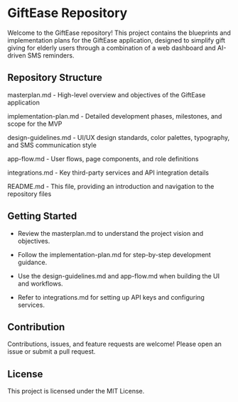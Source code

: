 # GiftEase Repository

Welcome to the GiftEase repository! This project contains the blueprints and implementation plans for the GiftEase application, designed to simplify gift giving for elderly users through a combination of a web dashboard and AI-driven SMS reminders.

## Repository Structure

masterplan.md - High-level overview and objectives of the GiftEase application

implementation-plan.md - Detailed development phases, milestones, and scope for the MVP

design-guidelines.md - UI/UX design standards, color palettes, typography, and SMS communication style

app-flow.md - User flows, page components, and role definitions

integrations.md - Key third-party services and API integration details

README.md - This file, providing an introduction and navigation to the repository files

## Getting Started

- Review the masterplan.md to understand the project vision and objectives.

- Follow the implementation-plan.md for step-by-step development guidance.

- Use the design-guidelines.md and app-flow.md when building the UI and workflows.

- Refer to integrations.md for setting up API keys and configuring services.

## Contribution

Contributions, issues, and feature requests are welcome! Please open an issue or submit a pull request.

## License

This project is licensed under the MIT License.

